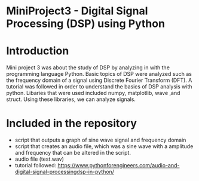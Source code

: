 # MiniProject3 - Digital Signal Processing (DSP) using Python

# Introduction

Mini project 3 was about the study of DSP by analyzing in with the programming language Python. Basic topics of DSP were analyzed such as the frequency domain of a signal using Discrete Fourier Transform (DFT). A tutorial was followed in order to understand the basics of DSP analysis with python. Libaries that were used included numpy, matplotlib, wave ,and struct. Using these libraries, we can analyze signals.

# Included in the repository
- script that outputs a graph of sine wave signal and frequency domain
- script that creates an audio file, which was a sine wave with a amplitude and frequency that can be altered in the script.
- audio file (test.wav)
- tutorial followed: https://www.pythonforengineers.com/audio-and-digital-signal-processingdsp-in-python/



